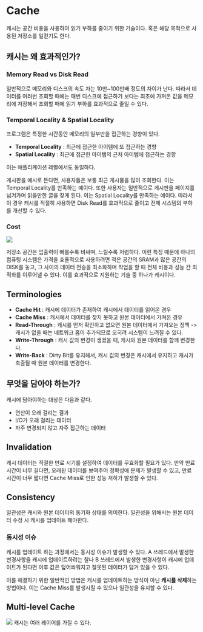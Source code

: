 # Cache
캐시는 공간 비용을 사용하여 읽기 부하를 줄이기 위한 기술이다. 혹은 해당 목적으로 사용된 저장소를 일컫기도 한다. 

## 캐시는 왜 효과적인가?
### Memory Read vs Disk Read
일반적으로 메모리와 디스크의 속도 차는 10만~100만배 정도의 차이가 난다. 따라서 데이터를 여러번 조회할 때에는 매번 디스크에 접근하기 보다는 최초에 가져온 값을 메모리에 저장해서 조회할 때에 읽기 부하를 효과적으로 줄일 수 있다.

### Temporal Locality & Spatial Locality
프로그램은 특정한 시간동안 메모리의 일부만을 접근하는 경향이 있다.

* **Temporal Locality** : 최근에 접근한 아이템에 또 접근하는 경향
* **Spatial Locality** : 최근에 접근한 아이템의 근처 아이템에 접근하는 경향

이는 애플리케이션 레벨에서도 동일하다.

게시판을 예시로 든다면, 사용자들은 보통 최근 게시물을 많이 조회한다. 이는 Temporal Locality를 만족하는 예이다. 또한 사용자는 일반적으로 게시판을 페이지를 넘겨가며 읽을만한 글을 찾게 된다. 이는 Spatial Locality를 만족하는 예이다. 따라서 이 경우 캐시를 적절히 사용하면 Disk Read를 효과적으로 줄이고 전체 시스템의 부하를 개선할 수 있다.

### Cost
![](https://i.imgur.com/h0ChnAp.png)

저장소 공간은 입출력이 빠를수록 비싸며, 느릴수록 저렴하다. 이런 특징 때문에 하나의 컴퓨팅 시스템은 가격을 효율적으로 사용하려면 적은 공간의 SRAM과 많은 공간의 DISK를 놓고, 그 사이의 데이터 전송을 최소화하며 작업을 할 때 전체 비용과 성능 간 최적화를 이루어낼 수 있다. 이를 효과적으로 지원하는 기술 중 하나가 캐시이다.

## Terminologies
* **Cache Hit** : 캐시에 데이터가 존재하여 캐시에서 데이터를 읽어온 경우
* **Cache Miss** : 캐시에서 데이터를 찾지 못하고 원본 데이터에서 가져온 경우
* **Read-Through** : 캐시를 먼저 확인하고 없으면 원본 데이터에서 가져오는 정책 -> 캐시가 없을 때는 네트워크 홉이 추가되므로 오히려 시스템이 느려질 수 있다.
* **Write-Through** : 캐시 값의 변경이 생겼을 때, 캐시와 원본 데이터를 함께 변경한다.
* **Write-Back** : Dirty Bit를 유지해서, 캐시 값의 변경은 캐시에서 유지하고 캐시가 축출될 때 원본 데이터를 변경한다.

## 무엇을 담아야 하는가?
캐시에 담아야하는 대상은 다음과 같다.
* 연산이 오래 걸리는 결과
* I/O가 오래 걸리는 데이터
* 자주 변경되지 않고 자주 접근하는 데이터

## Invalidation
캐시 데이터는 적절한 만료 시기를 설정하여 데이터를 무효화할 필요가 있다.
만약 만료 시간이 너무 길다면, 오래된 데이터를 보여주어 정확성에 문제가 발생할 수 있고, 만료 시간이 너무 짧다면 Cache Miss로 인한 성능 저하가 발생할 수 있다.

## Consistency
일관성은 캐시와 원본 데이터의 동기화 상태를 의미한다. 일관성을 위해서는 원본 데이터 수정 시 캐시를 업데이트 해야한다.

### 동시성 이슈
캐시를 업데이트 하는 과정에서는 동시성 이슈가 발생할 수 있다. A 쓰레드에서 발생한 변경사항을 캐시에 업데이트하려는 찰나 B 쓰레드에서 발생한 변경사항이 캐시에 업데이트가 된다면 이후 값은 덮어씌워지고 잘못된 데이터가 담겨 있을 수 있다.

이를 해결하기 위한 일반적인 방법은 캐시를 업데이트하는 방식이 아닌 **캐시를 삭제**하는 방법이다. 이는 Cache Miss를 발생시킬 수 있으나 일관성을 유지할 수 있다.

## Multi-level Cache
![](https://i.imgur.com/jaEua0h.png)
캐시는 여러 레이어를 가질 수 있다.